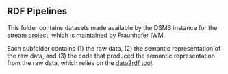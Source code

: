 ## RDF Pipelines

This folder contains datasets made available by the DSMS instance for the stream project, which is maintained by [Fraunhofer IWM](https://github.com/MI-FraunhoferIWM).

Each subfolder contains (1) the raw data, (2) the semantic representation of the raw data, and (3) the code that produced the semantic representation from the raw data, which relies on the [data2rdf tool](https://github.com/MI-FraunhoferIWM/data2rdf).
